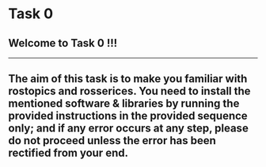 # Task 0

## Welcome to Task 0 !!!

---
The aim of this task is to make you familiar with rostopics and rosserices. You
need to install the mentioned software & libraries by running the provided instructions in the **provided sequence only**; and if any error occurs at any step, please do **not** proceed unless the error has been rectified from your end.
---
